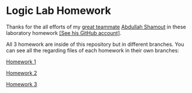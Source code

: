 # Logic Lab Homework

Thanks for the all efforts of my <ins>great teammate</ins> [Abdullah Shamout](https://github.com/AbdullahSh20) in these laboratory homework [[See his GitHub account]](https://github.com/AbdullahSh20).

All 3 homework are inside of this repository but in different branches. You can see all the regarding files of each homework in their own branches:

[Homework 1](https://github.com/mymermer/logic_lab_homeworks/tree/homework_1)

[Homework 2](https://github.com/mymermer/logic_lab_homeworks/tree/homework_2)

[Homework 3](https://github.com/mymermer/logic_lab_homeworks/tree/homework_3)


